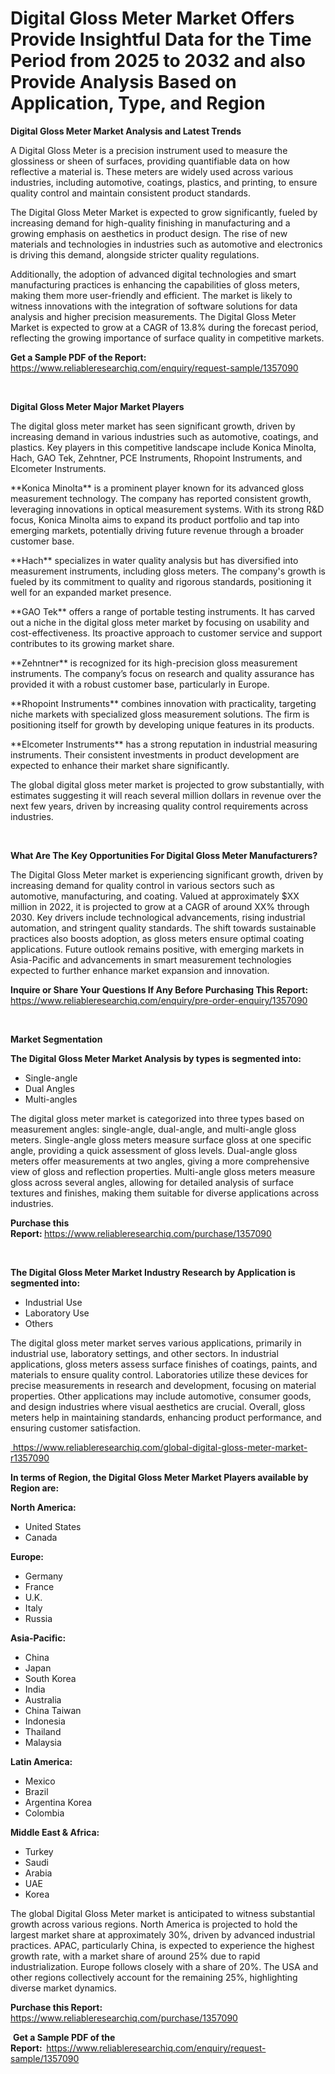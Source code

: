 <p><h1>Digital Gloss Meter Market Offers Provide Insightful Data for the Time Period from 2025 to 2032 and also Provide Analysis Based on Application, Type, and Region</h1></p><p><strong>Digital Gloss Meter Market Analysis and Latest Trends</strong></p>
<p><p>A Digital Gloss Meter is a precision instrument used to measure the glossiness or sheen of surfaces, providing quantifiable data on how reflective a material is. These meters are widely used across various industries, including automotive, coatings, plastics, and printing, to ensure quality control and maintain consistent product standards. </p><p>The Digital Gloss Meter Market is expected to grow significantly, fueled by increasing demand for high-quality finishing in manufacturing and a growing emphasis on aesthetics in product design. The rise of new materials and technologies in industries such as automotive and electronics is driving this demand, alongside stricter quality regulations. </p><p>Additionally, the adoption of advanced digital technologies and smart manufacturing practices is enhancing the capabilities of gloss meters, making them more user-friendly and efficient. The market is likely to witness innovations with the integration of software solutions for data analysis and higher precision measurements. The Digital Gloss Meter Market is expected to grow at a CAGR of 13.8% during the forecast period, reflecting the growing importance of surface quality in competitive markets.</p></p>
<p><strong>Get a Sample PDF of the Report:&nbsp;</strong> <a href="https://www.reliableresearchiq.com/enquiry/request-sample/1357090?utm_campaign=2946&utm_medium=2&utm_source=Github&utm_content=ia&utm_term=16042025&utm_id=digital-gloss-meter">https://www.reliableresearchiq.com/enquiry/request-sample/1357090</a></p>
<p>&nbsp;</p>
<p><strong>Digital Gloss Meter Major Market Players</strong></p>
<p><p>The digital gloss meter market has seen significant growth, driven by increasing demand in various industries such as automotive, coatings, and plastics. Key players in this competitive landscape include Konica Minolta, Hach, GAO Tek, Zehntner, PCE Instruments, Rhopoint Instruments, and Elcometer Instruments.</p><p>**Konica Minolta** is a prominent player known for its advanced gloss measurement technology. The company has reported consistent growth, leveraging innovations in optical measurement systems. With its strong R&D focus, Konica Minolta aims to expand its product portfolio and tap into emerging markets, potentially driving future revenue through a broader customer base.</p><p>**Hach** specializes in water quality analysis but has diversified into measurement instruments, including gloss meters. The company's growth is fueled by its commitment to quality and rigorous standards, positioning it well for an expanded market presence.</p><p>**GAO Tek** offers a range of portable testing instruments. It has carved out a niche in the digital gloss meter market by focusing on usability and cost-effectiveness. Its proactive approach to customer service and support contributes to its growing market share.</p><p>**Zehntner** is recognized for its high-precision gloss measurement instruments. The company’s focus on research and quality assurance has provided it with a robust customer base, particularly in Europe.</p><p>**Rhopoint Instruments** combines innovation with practicality, targeting niche markets with specialized gloss measurement solutions. The firm is positioning itself for growth by developing unique features in its products.</p><p>**Elcometer Instruments** has a strong reputation in industrial measuring instruments. Their consistent investments in product development are expected to enhance their market share significantly.</p><p>The global digital gloss meter market is projected to grow substantially, with estimates suggesting it will reach several million dollars in revenue over the next few years, driven by increasing quality control requirements across industries.</p></p>
<p>&nbsp;</p>
<p><strong>What Are The Key Opportunities For Digital Gloss Meter Manufacturers?</strong></p>
<p><p>The Digital Gloss Meter market is experiencing significant growth, driven by increasing demand for quality control in various sectors such as automotive, manufacturing, and coating. Valued at approximately $XX million in 2022, it is projected to grow at a CAGR of around XX% through 2030. Key drivers include technological advancements, rising industrial automation, and stringent quality standards. The shift towards sustainable practices also boosts adoption, as gloss meters ensure optimal coating applications. Future outlook remains positive, with emerging markets in Asia-Pacific and advancements in smart measurement technologies expected to further enhance market expansion and innovation.</p></p>
<p><strong>Inquire or Share Your Questions If Any Before Purchasing This Report:</strong> <a href="https://www.reliableresearchiq.com/enquiry/pre-order-enquiry/1357090?utm_campaign=2946&utm_medium=2&utm_source=Github&utm_content=ia&utm_term=16042025&utm_id=digital-gloss-meter">https://www.reliableresearchiq.com/enquiry/pre-order-enquiry/1357090</a></p>
<p>&nbsp;</p>
<p><strong>Market Segmentation</strong></p>
<p><strong>The Digital Gloss Meter Market Analysis by types is segmented into:</strong></p>
<p><ul><li>Single-angle</li><li>Dual Angles</li><li>Multi-angles</li></ul></p>
<p><p>The digital gloss meter market is categorized into three types based on measurement angles: single-angle, dual-angle, and multi-angle gloss meters. Single-angle gloss meters measure surface gloss at one specific angle, providing a quick assessment of gloss levels. Dual-angle gloss meters offer measurements at two angles, giving a more comprehensive view of gloss and reflection properties. Multi-angle gloss meters measure gloss across several angles, allowing for detailed analysis of surface textures and finishes, making them suitable for diverse applications across industries.</p></p>
<p><strong>Purchase this Report:&nbsp;</strong><a href="https://www.reliableresearchiq.com/purchase/1357090?utm_campaign=2946&utm_medium=2&utm_source=Github&utm_content=ia&utm_term=16042025&utm_id=digital-gloss-meter">https://www.reliableresearchiq.com/purchase/1357090</a></p>
<p>&nbsp;</p>
<p><strong>The Digital Gloss Meter Market Industry Research by Application is segmented into:</strong></p>
<p><ul><li>Industrial Use</li><li>Laboratory Use</li><li>Others</li></ul></p>
<p><p>The digital gloss meter market serves various applications, primarily in industrial use, laboratory settings, and other sectors. In industrial applications, gloss meters assess surface finishes of coatings, paints, and materials to ensure quality control. Laboratories utilize these devices for precise measurements in research and development, focusing on material properties. Other applications may include automotive, consumer goods, and design industries where visual aesthetics are crucial. Overall, gloss meters help in maintaining standards, enhancing product performance, and ensuring customer satisfaction.</p></p>
<p><a href="https://www.reliableresearchiq.com/global-digital-gloss-meter-market-r1357090?utm_campaign=2946&utm_medium=2&utm_source=Github&utm_content=ia&utm_term=16042025&utm_id=digital-gloss-meter">&nbsp;https://www.reliableresearchiq.com/global-digital-gloss-meter-market-r1357090</a></p>
<p><strong>In terms of Region, the Digital Gloss Meter Market Players available by Region are:</strong></p>
<p>
    <p> <strong> North America: </strong>
        <ul>
            <li>United States</li>
            <li>Canada</li>
        </ul>
        </p> 
    <p> <strong> Europe: </strong>
        <ul>
            <li>Germany</li>
            <li>France</li>
            <li>U.K.</li>
            <li>Italy</li>
            <li>Russia</li>
        </ul>
        </p> 
    <p> <strong> Asia-Pacific: </strong>
        <ul>
            <li>China</li>
            <li>Japan</li>
            <li>South Korea</li>
            <li>India</li>
            <li>Australia</li>
            <li>China Taiwan</li>
            <li>Indonesia</li>
            <li>Thailand</li>
            <li>Malaysia</li>
        </ul>
        </p> 
    <p> <strong> Latin America: </strong>
        <ul>
            <li>Mexico</li>
            <li>Brazil</li>
            <li>Argentina Korea</li>
            <li>Colombia</li>
        </ul>
        </p> 
    <p> <strong> Middle East & Africa: </strong>
        <ul>
            <li>Turkey</li>
            <li>Saudi</li>
            <li>Arabia</li>
            <li>UAE</li>
            <li>Korea</li>
        </ul>
    </p>
    </p>
<p><p>The global Digital Gloss Meter market is anticipated to witness substantial growth across various regions. North America is projected to hold the largest market share at approximately 30%, driven by advanced industrial practices. APAC, particularly China, is expected to experience the highest growth rate, with a market share of around 25% due to rapid industrialization. Europe follows closely with a share of 20%. The USA and other regions collectively account for the remaining 25%, highlighting diverse market dynamics.</p></p>
<p><strong>Purchase this Report: </strong><a href="https://www.reliableresearchiq.com/purchase/1357090?utm_campaign=2946&utm_medium=2&utm_source=Github&utm_content=ia&utm_term=16042025&utm_id=digital-gloss-meter">https://www.reliableresearchiq.com/purchase/1357090</a></p>
<p>&nbsp;<strong>Get a Sample PDF of the Report:&nbsp;&nbsp;</strong><a href="https://www.reliableresearchiq.com/enquiry/request-sample/1357090?utm_campaign=2946&utm_medium=2&utm_source=Github&utm_content=ia&utm_term=16042025&utm_id=digital-gloss-meter">https://www.reliableresearchiq.com/enquiry/request-sample/1357090</a></p>
<p><strong></strong></p>
<p><p></p><p></p><p></p></p>